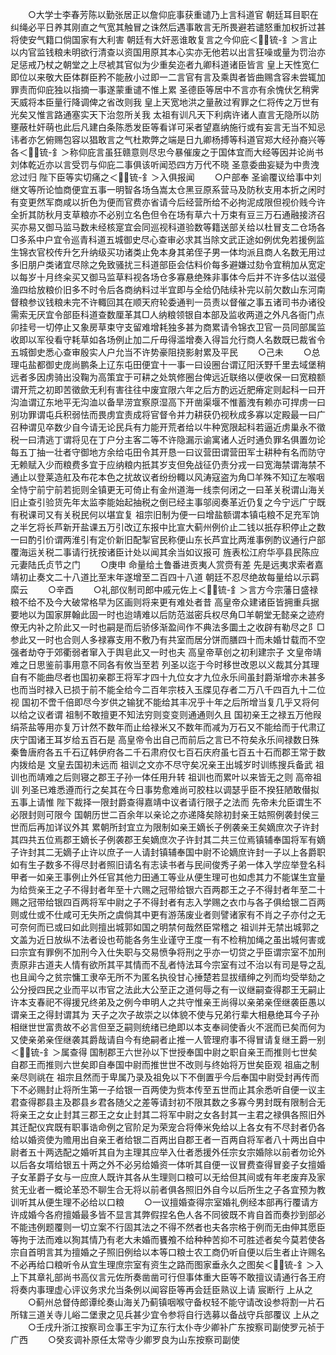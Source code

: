 <!-- { "loadSidebar": true } -->
　　○大学士李春芳陈以勤张居正以詹仰庇事获重谴乃上言科道官  朝廷耳目职在纠绳必平日养其刚直之气宽其触冒之诛然后遇事敢言无所畏避若谴怒重加权折过甚将使安气籍口倘国家有大利害  朝廷有大奸恶谁敢复言之今仰庇＜锍-釒＞言止以内官监钱粮未明欲行清查以资国用原其本心实亦无他若以出言狂噪或量为罚治亦足惩戒乃杖之朝堂之上尽裭其官似为少重矣迩者九卿科道诸臣皆言  皇上天性宽仁即位以来敬大臣体群臣矜不能赦小过即一二言官有言及乘舆者皆曲赐含容未尝辄加罪责而仰庇独以指摘一事遂蒙重谴不惟上累  圣德臣等居中不言亦有余愧伏乞稍霁  天威将本臣量行降调俾之省改则我  皇上天宽地洪之量赦过宥罪之仁将传之万世有光矣又惟言路通塞实天下治忽所关我  太祖有训凡天下利病许诸人直言无隐所以防壅蔽杜奸萌也此后凡建白条陈悉发臣等看详可采者望嘉纳施行或有妄言无当不知忌讳者亦乞俯赐包容以猖敢言之气杜欺弊之端是日九卿杨搏等科道官郑大经孙裔兴等各＜锍-釒＞称仰庇言虽狂赣意则尽忠今暴催废之于国体宜而大经等因并论尚书刘体乾近亦以言受罚与仰庇二事俱该听闻恐四方万代不晓  圣意委曲妄疑为中贵洩忿过归  陛下臣等实切痛之＜锍-釒＞入俱报闻
　　○户部奉  圣谕覆议给事中刘继文等所论恤商便宜五事一明智各场刍嵩太仓黑豆原系营马及防秋支用本折之闲时有变更然军商咸以折色为便而官费亦省请今后经营所给不必拘泥成限但视价贱今许全折其防秋月支草粮亦不必别立名色但令在场有草六十万束有豆三万石通融接济召买亦易又御马监马数未经核寔宜会同巡视科道验数等籍送部关给以杜冒支二仓场各□多系中户宜令巡青科道五城御史尽心查审必求其当除文武正途如例优免若援例监生锦衣官校传升乞升纳级买功诸类止免本身其弟侄子男一体均派且商人名数无用过多旧朋户类诸宜尽除之免致骚扰三科道部臣会估料价每多避嫌过劾令宜稍加从宽定以每岁十月终籴买又御马监草料视各场仓多寡悬绝殊非事体今后并不许多估以滋侵渔四给放粮价旧多不时令后各商纳料过半宜即与全给仍陆续补完以前欠数山东河南督粮参议钱粮未完不许輙回其在顺天府轮委通判一员责以督催之事五诸司书办诸役需索无厌宜令部臣科道查数厘革其□人纳粮领银自本部及监收两道之外凡各衙门点卯挂号一切停止又象房草束守支留难增耗独多甚为商累请令锦衣卫官一员同部属监收即以军役看守耗草如各场例止加二斤毋得滥增奏入得旨允行商人名数既已裁省令五城御史悉心查审殷实人户允当不许势豪阻挠影射累及平民
　　○己未
　　○总理屯盐都御史庞尚鹏条上辽东屯田便宜十一事一曰设圈台谓辽阳沃野千里去域堡稍远者多因虏骑出没鞠为高策宜于可耕之处筑修圈台俾远近联络以便收保一曰宽粮额谓开荒之初即苦徵歛无利有害往往中废宜限六年之后方酌远近肥瘠定则起科一曰开沟洫谓辽东地平无沟洫以备旱涝宜察原湿高下开凿渠堰不惟蓄洩有赖亦可捍虏一曰别功罪谓屯兵积弱怯而畏虏宜责成将官督令并力耕获仍视秋成多寡以定殿最一曰广召种谓见卒数少自今请无论民兵有力能开荒者给以牛种宽限起科若逼近虏巢永不徵税一曰清逃丁谓将见在丁户分主客二等不许隐漏示谕寓诸人近时通负罪名俱置勿论每五丁抽一壮者守御地方余给屯田令其开恳一曰议营田谓营田军士耕种有名而防守无赖赋入少而粮费多宜于应纳粮内扺其岁支但免战征仍责分戎一曰宽海禁谓海禁不通止以登莱造舡及布花本色之扰故议者纷纷輙以风涛寇盗为角□羊殊不知辽左喉咽全恃宁前宁前若扼则全镇更无可倚止有金州道海一线柰何闭之一曰革关税谓山海关旧止查引验货先年太监李能始起抽税之倒已经主事邬阅奏革近仍复之今宁远广宁既有税课司又有关税民何以堪宜复  祖宗旧制为便一曰增盐额谓本镇屯粮不足充军饷之半乞将长芦新开盐课五万引改辽东报中比宣大蓟州例价止二钱以扺存积停止之数一曰酌引价谓两淮引有定价新旧配掣官民称便山东长芦宜比两淮事例酌议通行户部覆海运关税二事请行抚按诸臣计处以闻其余当如议报可  旌表松江府华亭县民陈应元妻陆氏贞节之门
　　○庚申  命量给土鲁番进贡夷人赏赍有差  先是远夷求索者嘉靖初止奏文二十八道比至末年遂增至二百四十八道  朝廷不忍尽绝故每量给以示羁縻云
　　○辛酉
　　○礼部仪制司郎中戚元佐上＜锍-釒＞言方今宗藩日盛禄粮不给不及今大破常格早为区画则将来更有难处者昔  高皇帝众建诸臣皆拥重兵据要地以为国家屏翰此固一时也迨靖难以后防范滋密兵权尽角□羊朝堂无懿亲之迹府僚无内补之阶此又一时也嗣是而后骄侈渐盈间作不典法多圜土之收辟有勒尽之阝□参此又一时也合则人多禄寡支用不敷乃有共室而居分饼而膳四十而未婚廿载而不空强者劫夺于郊衢弱者窜入于舆皂此又一时也夫  高皇帝草创之初利建宗子  文皇帝靖难之日思鉴前事用意不同各有攸当至若  列圣以迄于今时移世改恩以义裁其分其理自有不能曲尽者也国初亲郡王将军才四十九位女才九位永乐间虽封爵渐增亦未甚多也而当时禄入已损于前不能全给今二百年宗枝入玉牒见存者二万八千四百九十二位视  国初不啻千倍即尽今岁供之输犹不能给其丰况乎十年之后所增当复几乎又将何以给之议者谓  祖制不敢擅更不知法穷则变变则通通则久且  国初亲王之禄五万他叚绢茶盐等用亦复万计然不数年而止给禄米又不数年而减为万石又不能给而于代肃辽庆宁国诸王耳岁给五百石是  高皇帝令出自己而前后之言已不符矣永乐间禄数日殊秦鲁唐府各五千石辽韩伊府各二千石肃府仅七百石庆府虽七百五十石而郡王常于数内拨给是  文皇去国初未远而  祖训之文亦不尽守矣况亲王出城岁时训练搜兵备武  祖训也而靖难之后则寝之郡王子孙一体任用升转  祖训也而累叶以来皆无之则  高帝祖训  列圣已难悉遵而行之矣其在今日事势愈难尚可胶柱以调瑟乎臣不揆狂陋敢僣拟五事上请惟  陛下裁择一限封爵查得嘉靖中议者请行限子之法而  先帝未允臣谓生不必限封则可限今  国朝历世二百余年以亲论之亦递降矣除初封亲王姑照例袭封侯三世而后再加详议外其  累朝所封宜立为限制如亲王嫡长子例袭亲王矣嫡庶次子许封其四共五位焉郡王嫡长子例袭郡王矣嫡庶次子许封其二共三位焉镇辅奉国将军有嫡子许封其二无嫡子止许以庶子一人请封镇辅奉国中尉不论嫡庶许封一子以上各爵职如有生子数多不得尽封者照旧请名有志读书者与民间俊秀子弟一体入学应举登名科甲者一如亲王事例止外任官其他力田通工等业从便生理可也如虑其力不能谋生宜量为给赀亲王之子不得封者年至十六赐之冠带给银六百两郡王之子不得封者年至二十赐之冠带给银四百两将军中尉之子不得封者有志入学赐之衣巾与各子俱给银二百两则或仕或不仕咸可无失所之虞倘其中更有游荡废业者则譬诸家有不肖之子亦付之无可奈何而已或曰如此则擅出城郭如国之明禁何哉然臣常稽之  祖训并无禁出城郭之文盖为近日放纵不法者设也苟能各务生业谨守王度一有不检稍加绳之虽出城何害或曰宗宜有罪例不加刑今入仕失职与交易愤争将刑之乎亦一切贷之乎臣谓宗室不加刑责原非古道夫人情有欲所其平其情而不乱者恃法耳今宗室有过不治以有司是导之乱也且闻今之贫宗慵工隶卒无所不为匿名执役甘心捶楚若显拔缙绅之列而均受举劾之公分授四民之业而平以市官之法此大公至正之道何辱之有一议继嗣查得郡王无嗣止许本支春祀不得援兄终弟及之例今申明人之共守惟亲王尚得以亲弟亲侄继袭臣愚以谓亲王之得封谓其为  天子之次子故崇之以体貌不使与兄弟行辈大相悬绝耳今子孙相继世世富贵故不必言但至乏嗣则统绪已绝即以本支奉祠使香火不泯而已矣而何为又使亲弟亲侄继袭其爵哉请自今有绝嗣者止推一人管理府事不得冒请复继王爵一别＜锍-釒＞属查得  国制郡王六世孙以下世授奉国中尉之职自亲王而推则七世矣自郡王而推则六世矣即自奉国中尉而推世世不改则与终始将万世矣臣观  祖庙之制亲尽则祧在  祖宗且然而于卑属乃录及祖免以下不倒置乎今后奉国中尉受封再传而下不必赐封止将所生第一子给银一百两使为赀本传至五世而止其余悉听自便一议主君查得郡县主及郡县乡君各随父之差等请封初不限其数之多寡今男封既有限制合无将亲王之女止封其三郡王之女止封其二将军中尉之女各封其一主君之禄俱各照旧外其迁配仪宾既有职事诰命例之官阶足为荣宠合将俸米免给以上各女有不尽封者仍各给以婚资使为赡用出自亲王者给银二百两出自郡王者一百两自将军者八十两出自中尉者五十两选配之婚听其自为主理其应举入仕者悉援外任宗女宗婚除以前者勿论外以后各女壻给银五十两之外不必另给婚资一体听其自便一议冒费查得冒妾子女擅婚子女革爵子女与一应庶人既许其各从生理则口粮可以无给但其间或有年老废弃及家贫无业者一概论革恐不聊生合无将以前者俱各照旧外自今以后所生之子各宜预为教训听其从便生理不必给以口粮
　　○一议擅婚查得宗室婚礼例经本部再行覆请方许成婚今各府擅婚最多皆不显言其弊假捏名色人各不同彼既不肯自首而奏抄到部必不能违例题覆则一切立案不行固其法之不得不然者也夫各宗格于例而无由伸其愿臣等拘于法而难以狥其情乃有老大未婚而饔飧不给种种苦抑不可胜述者矣今莫若使各宗自首明言其为擅婚之子照旧例给以本等口粮士农工商仍听自便以后生者止许赐名不必再给口粮听令从宜生理庶宗室有资生之路而图家垂永久之图矣＜锍-釒＞入  上下其章礼部尚书高仪言元佐所奏凿凿可行但事体重大臣等不敢擅议请通行各王府将奏内事理虚心评议务求允当条例以闻容臣等再会廷臣熟议上请  宸断行  上从之
　　○蓟州总督侍郎谭纶奏山海关乃蓟镇咽喉守备权轻不能守请改设参将割一片石所辖三道关寺儿峪二堡隶之见兵甚少宜令参将自行选募以备战守兵部覆议  上从之
　　○壬戌升浙江按察司佥事王宇为辽东行太仆寺少卿补广东按察司副使罗元祯于广西
　　○癸亥调补原任太常寺少卿罗良为山东按察司副使
